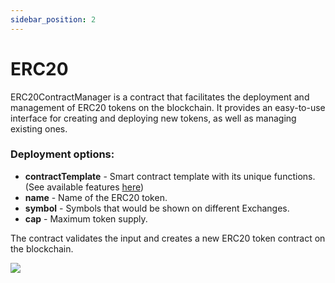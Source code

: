 ```yaml
---
sidebar_position: 2
---
```


# ERC20

ERC20ContractManager is a contract that facilitates the deployment and management of ERC20 tokens on the blockchain. It provides an easy-to-use interface for creating and deploying new tokens, as well as managing existing ones. 

### Deployment options:

- **contractTemplate** - Smart contract template with its unique functions. (See available features [here](/admin/hierarchy/ERC20/features))
- **name** - Name of the ERC20 token.
- **symbol** - Symbols that would be shown on different Exchanges.
- **cap** - Maximum token supply.

The contract validates the input and creates a new ERC20 token contract on the blockchain.

![](/img/miscellaneous/contract-manager/erc20_contract_deploy_modal.png)